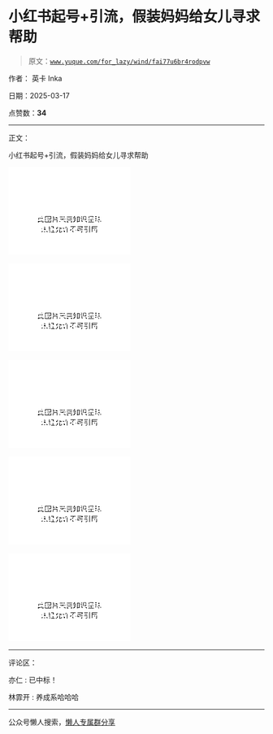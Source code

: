 # 小红书起号+引流，假装妈妈给女儿寻求帮助

> 原文：[`www.yuque.com/for_lazy/wind/fai77u6br4rodpvw`](https://www.yuque.com/for_lazy/wind/fai77u6br4rodpvw)

作者： 英卡 Inka

日期：2025-03-17

点赞数：**34**

* * *

正文：

小红书起号+引流，假装妈妈给女儿寻求帮助

![](img/0b4a5048e4501655f9ee58f00b4ff234.png "None")

![](img/f97c9923378e93f415a46443ce5b410f.png "None")

![](img/09e78e2bb06237c12fb2362cdf222ff8.png "None")

![](img/5b1ac41db6ad388c510bc01dbde4e96b.png "None")

![](img/ed011121982e108defdda5c2754ba163.png "None")

* * *

评论区：

亦仁 : 已中标！

林霏开 : 养成系哈哈哈

* * *

公众号懒人搜索，[懒人专属群分享](https://lazybook.fun/#/blog/group)